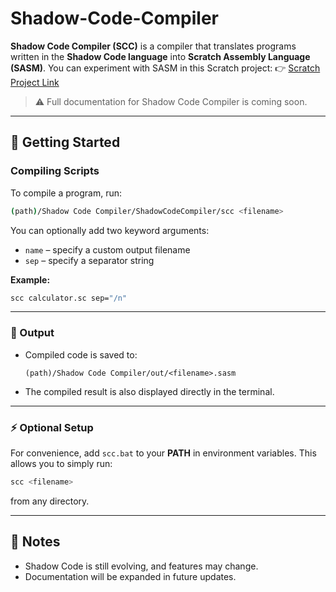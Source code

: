 # Shadow-Code-Compiler

**Shadow Code Compiler (SCC)** is a compiler that translates programs written in the **Shadow Code language** into **Scratch Assembly Language (SASM)**.
You can experiment with SASM in this Scratch project:
👉 [Scratch Project Link](https://scratch.mit.edu/projects/1219146913/)

> ⚠️ Full documentation for Shadow Code Compiler is coming soon.

---

## 🚀 Getting Started

### Compiling Scripts

To compile a program, run:

```bash
(path)/Shadow Code Compiler/ShadowCodeCompiler/scc <filename>
```

You can optionally add two keyword arguments:

* `name` – specify a custom output filename
* `sep` – specify a separator string

**Example:**

```bash
scc calculator.sc sep="/n"
```

---

### 📂 Output

* Compiled code is saved to:

  ```
  (path)/Shadow Code Compiler/out/<filename>.sasm
  ```
* The compiled result is also displayed directly in the terminal.

---

### ⚡ Optional Setup

For convenience, add `scc.bat` to your **PATH** in environment variables.
This allows you to simply run:

```bash
scc <filename>
```

from any directory.

---

## 📌 Notes

* Shadow Code is still evolving, and features may change.
* Documentation will be expanded in future updates.
